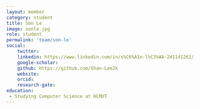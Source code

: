 ```yaml
---
layout: member
category: student
title: Son Le
image: sonle.jpg
role: student
permalink: 'team/son-le'
social:
    twitter: 
    linkedin: https://www.linkedin.com/in/s%C6%A1n-l%C3%AA-241141261/
    google-scholar: 
    github: https://github.com/Shan-Lee2k
    website:
    orcid: 
    research-gate:
education:
 - Studying Computer Science at HCMUT
---
```

